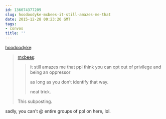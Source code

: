 ```yaml
---
id: 136074377209
slug: hoodoodyke-mxbees-it-still-amazes-me-that
date: 2015-12-28 00:23:20 GMT
tags:
- convos
title: ''
---
```

<p><a class="tumblr_blog" href="http://hoodoodyke.tumblr.com/post/136074150854">hoodoodyke</a>:</p>
<blockquote>
<p><a class="tumblr_blog" href="http://mxbees.tumblr.com/post/136074124059">mxbees</a>:</p>
<blockquote>
<p>it still amazes me that ppl think you can opt out of privilege and being an oppressor</p>

<p>as long as you don’t identify that way.</p>

<p>neat trick.</p>
</blockquote>
<p>This subposting.</p>
</blockquote>

<p>sadly, you can't @ entire groups of ppl on here, lol.</p>
